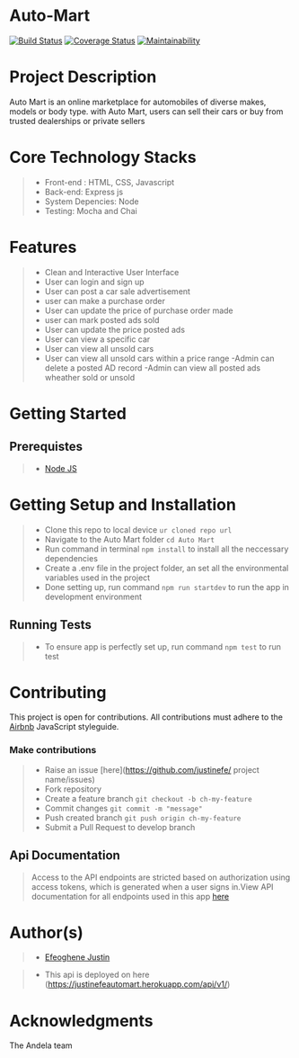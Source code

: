 # Auto-Mart

[![Build Status](https://travis-ci.org/justinefe/Auto-Mart.svg?branch=develop)](https://travis-ci.org/justinefe/Auto-Mart)
[![Coverage Status](https://coveralls.io/repos/github/justinefe/Auto-Mart/badge.svg)](https://coveralls.io/github/justinefe/Auto-Mart)
[![Maintainability](https://api.codeclimate.com/v1/badges/099c196489f50e8de454/maintainability)](https://codeclimate.com/github/justinefe/Auto-Mart/maintainability)

# Project Description
  Auto Mart is an online marketplace for automobiles of diverse makes, models or body type. with Auto Mart, users can sell their cars or buy from trusted dealerships or private sellers

# Core Technology Stacks
>- Front-end : HTML, CSS, Javascript
>- Back-end:  Express js
>- System Depencies:  Node
>- Testing: Mocha and Chai

# Features
>- Clean and Interactive User Interface
>- User can login and sign up
>- User can post a car sale advertisement
>- user can make a purchase order
>- User can update the price of purchase order made
>- user can mark posted ads sold
>- User can update the price posted ads
>- User can view a specific car
>- User can view all unsold cars
>- User can view all unsold cars within a price range
>-Admin can delete a posted AD record
>-Admin can view all posted ads wheather sold or unsold

# Getting Started

## Prerequistes
>- [Node JS](https://nodejs.org/en/)

# Getting Setup and Installation
>- Clone this repo to local device `ur cloned repo url`
>- Navigate to the Auto Mart folder `cd Auto Mart`
>- Run command in terminal `npm install` to install all the neccessary dependencies
>- Create a .env file in the project folder, an set all the environmental variables used in the project
>- Done setting up, run command `npm run startdev` to run the app in development environment

## Running Tests
>- To ensure app is perfectly set up, run command `npm test` to run test

# Contributing
This project is open for contributions. All contributions must adhere to the [Airbnb](https://github.com/airbnb/javascript) JavaScript styleguide.

### Make contributions
>- Raise an issue [here](https://github.com/justinefe/ project name/issues)
>- Fork repository
>- Create a feature branch `git checkout -b ch-my-feature`
>- Commit changes `git commit -m "message"`
>- Push created branch `git push origin ch-my-feature`
>- Submit a Pull Request to develop branch

## Api Documentation
> Access to the API endpoints are stricted based on authorization using access tokens, which is generated when a user signs in.View API documentation for all endpoints used in this app [here]()

# Author(s)
>- [Efeoghene Justin ](https://github.com/justinefe/Auto-Mart)

>- This api is deployed on here (https://justinefeautomart.herokuapp.com/api/v1/)

# Acknowledgments
The Andela team